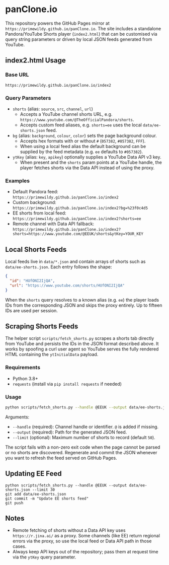 # panClone.io

This repository powers the GitHub Pages mirror at
`https://primewildy.github.io/panClone.io`. The site includes a standalone
Pandora/YouTube Shorts player (`index2.html`) that can be customised via query
string parameters or driven by local JSON feeds generated from YouTube.

## index2.html Usage

### Base URL

```
https://primewildy.github.io/panClone.io/index2
```

### Query Parameters

- `shorts` (alias: `source`, `src`, `channel`, `url`)
  - Accepts a YouTube channel shorts URL, e.g.
    `https://www.youtube.com/@TheOfficialPandora/shorts`.
  - Accepts custom feed aliases, e.g. `shorts=ee` uses the local
    `data/ee-shorts.json` feed.
- `bg` (alias: `background`, `colour`, `color`) sets the page background colour.
  - Accepts hex formats with or without `#` (`057382`, `#057382`, `FFF`).
  - When using a local feed alias the default background can be supplied by the
    feed metadata (e.g. `ee` defaults to `#057382`).
- `ytKey` (alias: `key`, `apikey`) optionally supplies a YouTube Data API v3 key.
  - When present and the `shorts` param points at a YouTube handle, the player
    fetches shorts via the Data API instead of using the proxy.

### Examples

- Default Pandora feed:
  `https://primewildy.github.io/panClone.io/index2`
- Custom background:
  `https://primewildy.github.io/panClone.io/index2?bg=%23f0c4d5`
- EE shorts from local feed:
  `https://primewildy.github.io/panClone.io/index2?shorts=ee`
- Remote channel with Data API fallback:
  `https://primewildy.github.io/panClone.io/index2?shorts=https://www.youtube.com/@EEUK/shorts&ytKey=YOUR_KEY`

## Local Shorts Feeds

Local feeds live in `data/*.json` and contain arrays of shorts such as
`data/ee-shorts.json`. Each entry follows the shape:

```json
{
  "id": "HUfONI2IjQA",
  "url": "https://www.youtube.com/shorts/HUfONI2IjQA"
}
```

When the `shorts` query resolves to a known alias (e.g. `ee`) the player loads
IDs from the corresponding JSON and skips the proxy entirely. Up to fifteen IDs
are used per session.

## Scraping Shorts Feeds

The helper script `scripts/fetch_shorts.py` scrapes a shorts tab directly from
YouTube and persists the IDs in the JSON format described above. It works by
spoofing a curl user agent so YouTube serves the fully rendered HTML containing
the `ytInitialData` payload.

### Requirements

- Python 3.8+
- `requests` (install via `pip install requests` if needed)

### Usage

```bash
python scripts/fetch_shorts.py --handle @EEUK --output data/ee-shorts.json --limit 30
```

Arguments:

- `--handle` (required): Channel handle or identifier. `@` is added if missing.
- `--output` (required): Path for the generated JSON feed.
- `--limit` (optional): Maximum number of shorts to record (default `50`).

The script fails with a non-zero exit code when the page cannot be parsed or no
shorts are discovered. Regenerate and commit the JSON whenever you want to refresh
the feed served on GitHub Pages.

## Updating EE Feed

```
python scripts/fetch_shorts.py --handle @EEUK --output data/ee-shorts.json --limit 30
git add data/ee-shorts.json
git commit -m "Update EE shorts feed"
git push
```

## Notes

- Remote fetching of shorts without a Data API key uses `https://r.jina.ai/` as a
  proxy. Some channels (like EE) return regional errors via the proxy, so use the
  local feed or Data API path in those cases.
- Always keep API keys out of the repository; pass them at request time via the
  `ytKey` query parameter.
